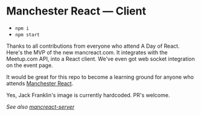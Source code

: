 # Manchester React — Client

- `npm i`
- `npm start`

Thanks to all contributions from everyone who attend A Day of React. Here's the MVP of the new mancreact.com. It integrates with the Meetup.com API, into a React client. We've even got web socket integration on the event page.

It would be great for this repo to become a learning ground for anyone who attends [Manchester React](www.meetup.com/Manchester-React-User-Group/).

Yes, Jack Franklin's image is currently hardcoded. PR's welcome.

*See also [mancreact-server](https://github.com/teamstrobe/mancreact-server)*
